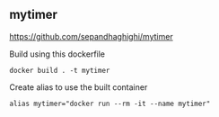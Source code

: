 mytimer
---
https://github.com/sepandhaghighi/mytimer

Build using this dockerfile

`docker build . -t mytimer`

Create alias to use the built container

`alias mytimer="docker run --rm -it --name mytimer"`
